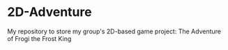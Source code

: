 # 2D-Adventure
My repository to store my group's 2D-based game project: The Adventure of Frogi the Frost King
